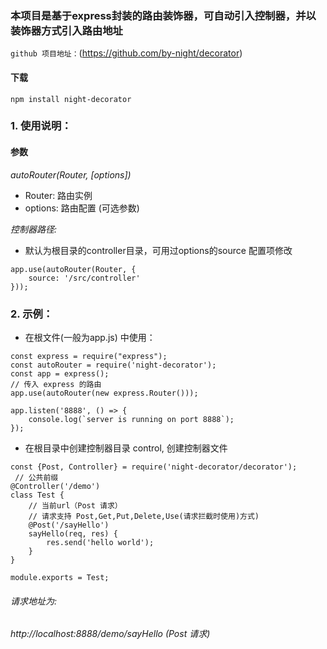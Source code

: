 ### 本项目是基于express封装的路由装饰器，可自动引入控制器，并以装饰器方式引入路由地址
`github 项目地址：`(https://github.com/by-night/decorator)  
#### 下载  
```
npm install night-decorator
```
### 1. 使用说明：  
#### 参数
*autoRouter(Router, [options])*   
* Router: 路由实例
* options: 路由配置 (可选参数)

*控制器路径:*  
* 默认为根目录的controller目录，可用过options的source 配置项修改
```
app.use(autoRouter(Router, {
    source: '/src/controller'
}));

```
### 2. 示例：
* 在根文件(一般为app.js) 中使用：
```
const express = require("express");
const autoRouter = require('night-decorator');
const app = express();
// 传入 express 的路由
app.use(autoRouter(new express.Router()));

app.listen('8888', () => {
    console.log(`server is running on port 8888`);
});
```
* 在根目录中创建控制器目录 control, 创建控制器文件
```
const {Post, Controller} = require('night-decorator/decorator');
 // 公共前缀
@Controller('/demo')
class Test {
    // 当前url（Post 请求）
    // 请求支持 Post,Get,Put,Delete,Use(请求拦截时使用)方式)
    @Post('/sayHello') 
    sayHello(req, res) {
        res.send('hello world');
    }
}

module.exports = Test;
```
###### 请求地址为:  
###### http://localhost:8888/demo/sayHello (Post 请求)

